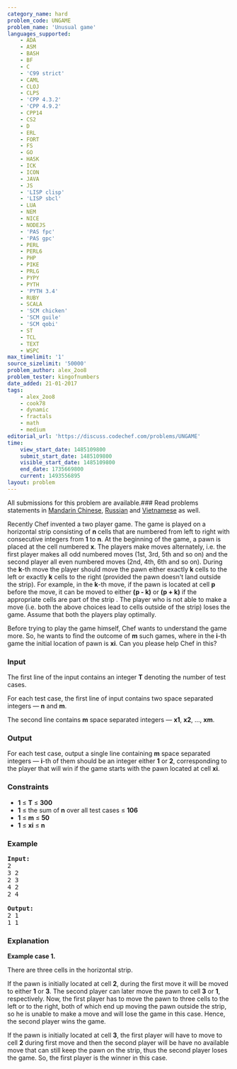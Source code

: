 ```yaml
---
category_name: hard
problem_code: UNGAME
problem_name: 'Unusual game'
languages_supported:
    - ADA
    - ASM
    - BASH
    - BF
    - C
    - 'C99 strict'
    - CAML
    - CLOJ
    - CLPS
    - 'CPP 4.3.2'
    - 'CPP 4.9.2'
    - CPP14
    - CS2
    - D
    - ERL
    - FORT
    - FS
    - GO
    - HASK
    - ICK
    - ICON
    - JAVA
    - JS
    - 'LISP clisp'
    - 'LISP sbcl'
    - LUA
    - NEM
    - NICE
    - NODEJS
    - 'PAS fpc'
    - 'PAS gpc'
    - PERL
    - PERL6
    - PHP
    - PIKE
    - PRLG
    - PYPY
    - PYTH
    - 'PYTH 3.4'
    - RUBY
    - SCALA
    - 'SCM chicken'
    - 'SCM guile'
    - 'SCM qobi'
    - ST
    - TCL
    - TEXT
    - WSPC
max_timelimit: '1'
source_sizelimit: '50000'
problem_author: alex_2oo8
problem_tester: kingofnumbers
date_added: 21-01-2017
tags:
    - alex_2oo8
    - cook78
    - dynamic
    - fractals
    - math
    - medium
editorial_url: 'https://discuss.codechef.com/problems/UNGAME'
time:
    view_start_date: 1485109800
    submit_start_date: 1485109800
    visible_start_date: 1485109800
    end_date: 1735669800
    current: 1493556895
layout: problem
---
```

All submissions for this problem are available.###  Read problems statements in [Mandarin Chinese](http://www.codechef.com/download/translated/COOK78/mandarin/UNGAME.pdf), [Russian](http://www.codechef.com/download/translated/COOK78/russian/UNGAME.pdf) and [Vietnamese](http://www.codechef.com/download/translated/COOK78/vietnamese/UNGAME.pdf) as well.

Recently Chef invented a two player game. The game is played on a horizontal strip consisting of **n** cells that are numbered from left to right with consecutive integers from **1** to **n**. At the beginning of the game, a pawn is placed at the cell numbered **x**. The players make moves alternately, i.e. the first player makes all odd numbered moves (1st, 3rd, 5th and so on) and the second player all even numbered moves (2nd, 4th, 6th and so on). During the **k**-th move the player should move the pawn either exactly **k** cells to the left or exactly **k** cells to the right (provided the pawn doesn't land outside the strip). For example, in the **k**-th move, if the pawn is located at cell **p** before the move, it can be moved to either **(p - k)** or **(p + k)** if the appropriate cells are part of the strip . The player who is not able to make a move (i.e. both the above choices lead to cells outside of the strip) loses the game. Assume that both the players play optimally.

Before trying to play the game himself, Chef wants to understand the game more. So, he wants to find the outcome of **m** such games, where in the **i**-th game the initial location of pawn is **xi**. Can you please help Chef in this?

### Input

The first line of the input contains an integer **T** denoting the number of test cases.

For each test case, the first line of input contains two space separated integers ― **n** and **m**.

The second line contains **m** space separated integers ― **x1**, **x2**, ..., **xm**.

### Output

For each test case, output a single line containing **m** space separated integers ― **i**-th of them should be an integer either **1** or **2**, corresponding to the player that will win if the game starts with the pawn located at cell **xi**.

### Constraints

- **1** ≤ **T** ≤ **300**
- **1** ≤ the sum of **n** over all test cases ≤ **106**
- **1** ≤ **m** ≤ **50**
- **1** ≤ **xi** ≤ **n**

### Example

<pre><b>Input:</b>
2
3 2
2 3
4 2
2 4

<b>Output:</b>
2 1
1 1
</pre>
### Explanation

**Example case 1.**

There are three cells in the horizontal strip.

If the pawn is initially located at cell **2**, during the first move it will be moved to either **1** or **3**. The second player can later move the pawn to cell **3** or **1**, respectively. Now, the first player has to move the pawn to three cells to the left or to the right, both of which end up moving the pawn outside the strip, so he is unable to make a move and will lose the game in this case. Hence, the second player wins the game.

If the pawn is initially located at cell **3**, the first player will have to move to cell **2** during first move and then the second player will be have no available move that can still keep the pawn on the strip, thus the second player loses the game. So, the first player is the winner in this case.
